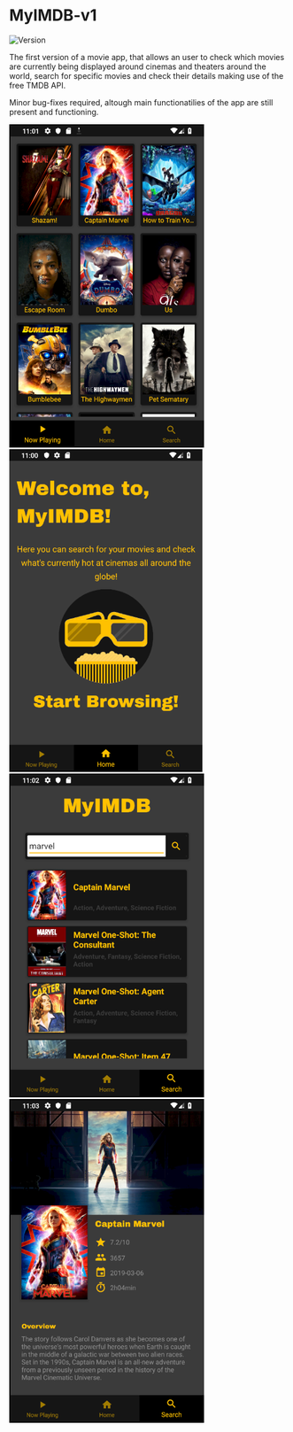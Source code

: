 # MyIMDB-v1
![Version](https://img.shields.io/badge/version-v1.0-blue.svg)

The first version of a movie app, that allows an user to check which movies are currently being displayed around cinemas and theaters around the world, search for specific movies and check their details making use of the free TMDB API.

Minor bug-fixes required, altough main functionatilies of the app are still present and functioning.

![Now Playing](screens/now_playing_screen.png) 
![Home](screens/home_screen.png) 
![Search](screens/search_screen.png) 
![Details](screens/details_screen.png)


